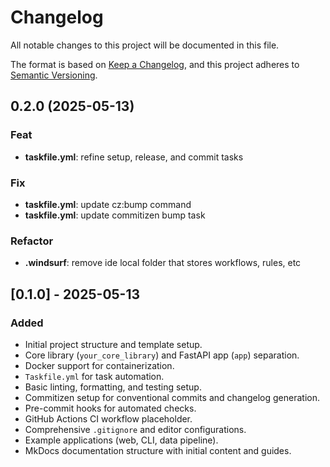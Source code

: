 # Changelog

All notable changes to this project will be documented in this file.

The format is based on [Keep a Changelog](https://keepachangelog.com/en/1.0.0/),
and this project adheres to [Semantic Versioning](https://semver.org/spec/v2.0.0.html).

## 0.2.0 (2025-05-13)

### Feat

- **taskfile.yml**: refine setup, release, and commit tasks

### Fix

- **taskfile.yml**: update cz:bump command
- **taskfile.yml**: update commitizen bump task

### Refactor

- **.windsurf**: remove ide local folder that stores workflows, rules, etc

## [0.1.0] - 2025-05-13

### Added
- Initial project structure and template setup.
- Core library (`your_core_library`) and FastAPI app (`app`) separation.
- Docker support for containerization.
- `Taskfile.yml` for task automation.
- Basic linting, formatting, and testing setup.
- Commitizen setup for conventional commits and changelog generation.
- Pre-commit hooks for automated checks.
- GitHub Actions CI workflow placeholder.
- Comprehensive `.gitignore` and editor configurations.
- Example applications (web, CLI, data pipeline).
- MkDocs documentation structure with initial content and guides.
